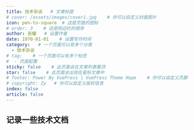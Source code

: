 ```yaml
---
title: 技术杂谈   # 文章标题
# cover: /assets/images/cover1.jpg    # 你可以自定义封面图片
icon: pen-to-square  # 这是页面的图标
# order: 3    # 这是侧边栏的顺序
author: 张耀   # 设置作者
date: 1970-01-01    # 设置写作时间
category:   # 一个页面可以有多个分类
  - 技术杂谈
# tag:    # 一个页面可以有多个标签
#  - 页面配置
sticky: false    # 此页面会在文章列表置顶
star: false    # 此页面会出现在星标文章中
# footer: Power By VuePress | VuePress Theme Hope    # 你可以自定义页脚
# copyright: Zy   # 你可以自定义版权信息
index: false
article: false
---
```

## 记录一些技术文档